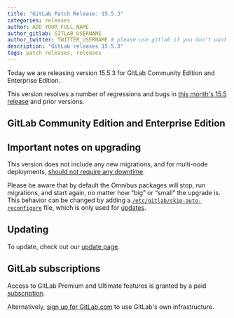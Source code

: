 ```yaml
---
title: "GitLab Patch Release: 15.5.3"
categories: releases
author: ADD_YOUR_FULL_NAME
author_gitlab: GITLAB_USERNAME
author_twitter: TWITTER_USERNAME # please use gitlab if you don't want to use your own
description: "GitLab releases 15.5.3"
tags: patch releases, releases
---
```


<!-- For detailed instructions on how to complete this, please see https://gitlab.com/gitlab-org/release/docs/blob/master/general/patch/blog-post.md -->

Today we are releasing version 15.5.3 for GitLab Community Edition and Enterprise Edition.

This version resolves a number of regressions and bugs in
[this month's 15.5 release](/releases/YYYY/MM/DD/gitlab-x-y-released/) and
prior versions.

## GitLab Community Edition and Enterprise Edition

<!--
- [Description](GitLab MR LINK)
- [Description](GitLab MR LINK)
-->

<!-- {{ MERGE_REQUEST_LIST }} -->

## Important notes on upgrading

This version does not include any new migrations, and for multi-node deployments, [should not require any downtime](https://docs.gitlab.com/ee/update/#upgrading-without-downtime).

Please be aware that by default the Omnibus packages will stop, run migrations,
and start again, no matter how “big” or “small” the upgrade is. This behavior
can be changed by adding a [`/etc/gitlab/skip-auto-reconfigure`](http://docs.gitlab.com/omnibus/update/README.html) file,
which is only used for [updates](https://docs.gitlab.com/omnibus/update/README.html).

## Updating

To update, check out our [update page](/update/).

## GitLab subscriptions

Access to GitLab Premium and Ultimate features is granted by a paid [subscription](/pricing/).

Alternatively, [sign up for GitLab.com](https://gitlab.com/users/sign_in)
to use GitLab's own infrastructure.
